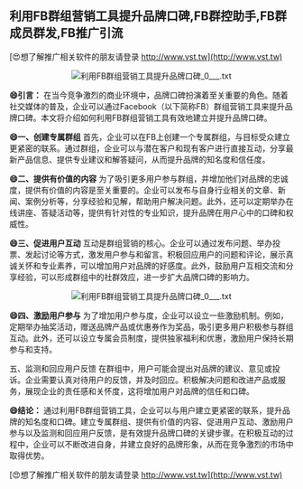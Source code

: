 ## **利用FB群组营销工具提升品牌口碑,FB群控助手,FB群成员群发,FB推广引流**

[😍想了解推广相关软件的朋友请登录 http://www.vst.tw](http://www.vst.tw)

 <center><img src="https://vst.tw/MP4/tuiguang/png/8.png" alt="利用FB群组营销工具提升品牌口碑_0___.txt"></center>

**😄引言：**
在当今竞争激烈的商业环境中，品牌口碑扮演着至关重要的角色。随着社交媒体的普及，企业可以通过Facebook（以下简称FB）群组营销工具来提升品牌口碑。本文将介绍如何利用FB群组营销工具有效地建立并提升品牌口碑。

**😄一、创建专属群组**
首先，企业可以在FB上创建一个专属群组，与目标受众建立更紧密的联系。通过群组，企业可以与潜在客户和现有客户进行直接互动，分享最新产品信息、提供专业建议和解答疑问，从而提升品牌的知名度和信任度。

**😄二、提供有价值的内容**
为了吸引更多用户参与群组，并增加他们对品牌的忠诚度，提供有价值的内容是至关重要的。企业可以发布与自身行业相关的文章、新闻、案例分析等，分享经验和见解，帮助用户解决问题。此外，还可以定期举办在线讲座、答疑活动等，提供有针对性的专业知识，提升品牌在用户心中的口碑和权威性。

**😄三、促进用户互动**
互动是群组营销的核心。企业可以通过发布问题、举办投票、发起讨论等方式，激发用户参与和留言。积极回应用户的问题和评论，展示真诚关怀和专业素养，可以增加用户对品牌的好感度。此外，鼓励用户互相交流和分享经验，可以形成群组中的社群效应，进一步扩大品牌口碑的影响力。

 <center><img src="https://vst.tw/MP4/tuiguang/png/3.png" alt="利用FB群组营销工具提升品牌口碑_0___.txt"></center>

**😄四、激励用户参与**
为了增加用户参与度，企业可以设立一些激励机制。例如，定期举办抽奖活动，赠送品牌产品或优惠券作为奖品，吸引更多用户积极参与群组互动。此外，还可以设立专属会员制度，提供独家福利和优惠，激励用户保持长期参与和支持。

五、监测和回应用户反馈
在群组中，用户可能会提出对品牌的建议、意见或投诉。企业需要认真对待用户的反馈，并及时回应。积极解决问题和改进产品或服务，展现企业的责任感和关怀度，这将增加用户对品牌的信任和口碑。

**😄结论：**
通过利用FB群组营销工具，企业可以与用户建立更紧密的联系，提升品牌的知名度和口碑。建立专属群组、提供有价值的内容、促进用户互动、激励用户参与以及监测和回应用户反馈，是有效提升品牌口碑的关键步骤。在积极互动的过程中，企业可以不断改进自身，并建立良好的品牌形象，从而在竞争激烈的市场中取得优势。

[😍想了解推广相关软件的朋友请登录 http://www.vst.tw](http://www.vst.tw)



